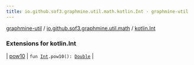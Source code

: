```yaml
---
title: io.github.sof3.graphmine.util.math.kotlin.Int - graphmine-util
---
```


[graphmine-util](../../index.html) / [io.github.sof3.graphmine.util.math](../index.html) / [kotlin.Int](./index.html)

### Extensions for kotlin.Int

| [pow10](pow10.html) | `fun `[`Int`](https://kotlinlang.org/api/latest/jvm/stdlib/kotlin/-int/index.html)`.pow10(): `[`Double`](https://kotlinlang.org/api/latest/jvm/stdlib/kotlin/-double/index.html) |

